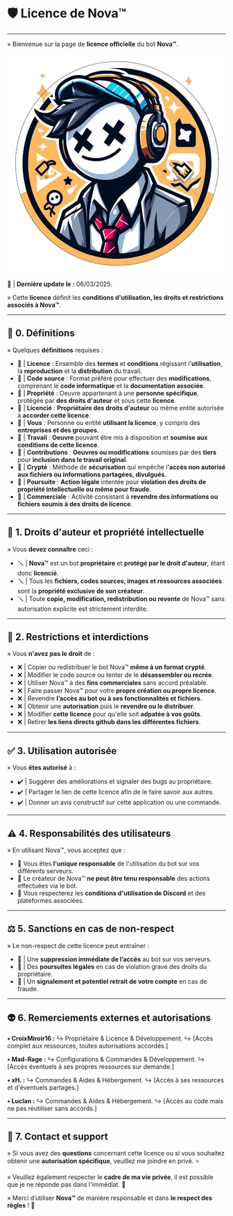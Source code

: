 # 🛡️ Licence de Nova™

---

» Bienvenue sur la page de **licence officielle** du bot **Nova™**.

![Nova™ Logo](https://raw.githubusercontent.com/CroixMiroir16/Licence/main/Nova.jpg) 

📜 | **Dernière update le :** 06/03/2025.

» Cette **licence** définit les **conditions d'utilisation, les droits et restrictions associés à Nova™**.

---

## 📂 0. Définitions

» Quelques **définitions** requises :

- 🔩 | **Licence** : Ensemble des **termes** et **conditions** régissant l'**utilisation**, la **reproduction** et la **distribution** du travail.
- 🔩 | **Code source** : Format préféré pour effectuer des **modifications**, comprenant le **code informatique** et la **documentation associée**.
- 🔩 | **Propriété** : Oeuvre appartenant à une **personne spécifique**, protégée par **des droits d'auteur** et sous cette **licence**.
- 🔩 | **Licencié** : **Propriétaire des droits d'auteur** ou même entité autorisée à **accorder cette licence**.
- 🔩 | **Vous** : Personne ou entité **utilisant la licence**, y compris des **entreprises et des groupes**.
- 🔩 | **Travail** : **Oeuvre** pouvant être mis à disposition et **soumise aux conditions de cette licence**.
- 🔩 | **Contributions** : **Oeuvres ou modifications** soumises par des **tiers** pour **inclusion dans le travail original**.
- 🔩 | **Crypté** : Méthode de **sécurisation** qui empêche l'**accès non autorisé aux fichiers ou informations partagées, divulgués**.
- 🔩 | **Poursuite** : **Action légale** intentée pour **violation des droits de propriété intellectuelle ou même pour fraude**.
- 🔩 | **Commerciale** : Activité consistant à **revendre des informations ou fichiers soumis à des droits de licence**.

---

## 📌 1. Droits d'auteur et propriété intellectuelle

» Vous **devez connaître** ceci :

- 🪛 | **Nova™** est un bot **propriétaire** et **protégé par le droit d'auteur**, étant donc **licencié**.
- 🪛 | Tous les **fichiers, codes sources, images et ressources associées** sont la **propriété exclusive de son créateur**.
- 🪛 | Toute **copie, modification, redistribution ou revente** de Nova™ sans autorisation explicite est strictement interdite.

---

## 🚫 2. Restrictions et interdictions

» Vous **n'avez pas le droit** de :

- ❌ | Copier ou redistribuer le bot Nova™ **même à un format crypté**.
- ❌ | Modifier le code source ou tenter de le **désassembler ou recrée**.
- ❌ | Utiliser Nova™ à des **fins commerciales** sans accord préalable.
- ❌ | Faire passer Nova™ pour votre **propre création ou propre licence**.
- ❌ | Revendre **l’accès au bot ou à ses fonctionnalités et fichiers**.
- ❌ | Obtenir une **autorisation** puis le **revendre ou le distribuer**.
- ❌ | Modifier **cette licence** pour qu'elle soit **adpatée à vos goûts**.
- ❌ | Retirer **les liens directs github dans les différentes fichiers**.

---

## ✅ 3. Utilisation autorisée

» Vous **êtes autorisé** à :

- ✔️ | Suggérer des améliorations et signaler des bugs au propriétaire.
- ✔️ | Partager le lien de cette licence afin de le faire savoir aux autres.
- ✔️ | Donner un avis constructif sur cette application ou une commande.

---

## ⚠️ 4. Responsabilités des utilisateurs

» En utilisant Nova™, vous acceptez que :

- 🔹 Vous êtes **l'unique responsable** de l'utilisation du bot sur vos différents serveurs.
- 🔹 Le créateur de Nova™ **ne peut être tenu responsable** des actions effectuées via le bot.
- 🔹 Vous respecterez les **conditions d'utilisation de Discord** et des plateformes associées.

---

## ⚖️ 5. Sanctions en cas de non-respect

» Le non-respect de cette licence peut entraîner :

- 🔴 | Une **suppression immédiate de l’accès** au bot sur vos serveurs.
- 🔴 | Des **poursuites légales** en cas de violation grave des droits du propriétaire.
- 🔴 | Un **signalement et potentiel retrait de votre compte** en cas de fraude.

---

## 👽 6. Remerciements externes et autorisations

**• CroixMiroir16 :**
↪ Propriétaire & Licence & Développement.
↪ [Accès complet aux ressources, toutes autorisations accordés.]

**• Mad-Rage :**
↪ Configurations & Commandes & Développement.
↪ [Accès éventuels à ses propres ressources sur demande.]

**• xH. :**
↪ Commandes & Aides & Hébergement.
↪ [Accès à ses ressources et d'éventuels partages.]

**• Luclan :**
↪ Commandes & Aides & Hébergement.
↪ [Accès au code mais ne pas réutiliser sans accords.]

---

## 📩 7. Contact et support

» Si vous avez des **questions** concernant cette licence ou si vous souhaitez obtenir une **autorisation spécifique**, veuillez me joindre en privé. ⭐

» Veuillez également respecter le **cadre de ma vie privée**, il est possible que je ne réponde pas dans l'immédiat. 💖

» Merci d’utiliser **Nova™** de manière responsable et dans **le respect des règles** ! 🚀
